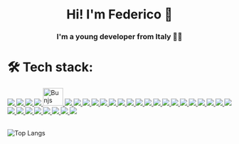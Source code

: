 <h1 align="center"><b>Hi! I'm Federico 👋</b></h1>
<h3 align="center">I'm a young developer from Italy 🧑‍💻

<br/>

<h1 align="left">🛠️ Tech stack:</h1>

<div>
  <a href="https://www.typescriptlang.org" target="_blank">
    <img src="https://skillicons.dev/icons?i=ts" />
  </a>
  <a href="https://developer.mozilla.org/en-US/docs/Web/JavaScript" target="_blank">
    <img src="https://skillicons.dev/icons?i=js" />
  </a>
    <a href="https://nodejs.org/en" target="_blank">
    <img src="https://skillicons.dev/icons?i=nodejs" />
  </a>
  <a href="https://expressjs.com" target="_blank">
    <img src="https://skillicons.dev/icons?i=express" />
  </a>
  <a href="https://bun.sh" target="_blank">
    <img src="https://user-images.githubusercontent.com/709451/182802334-d9c42afe-f35d-4a7b-86ea-9985f73f20c3.png"
    alt="Bunjs" width="45" height="40" /> 
  </a>
  <a href="https://cplusplus.com" target="_blank">
    <img src="https://skillicons.dev/icons?i=cpp" />
  </a>
  <a href="https://soliditylang.org" target="_blank">
    <img src="https://skillicons.dev/icons?i=solidity" />
  </a>
  <a href="https://go.dev" target="_blank">
    <img src="https://skillicons.dev/icons?i=go" />
  </a>
  <a href="https://www.gnu.org/software/bash" target="_blank">
    <img src="https://skillicons.dev/icons?i=bash" />
  </a>

  <a href="https://www.w3schools.com/html" target="_blank">
    <img src="https://skillicons.dev/icons?i=html" />
  </a>
  <a href="https://www.w3schools.com/css" target="_blank">
    <img src="https://skillicons.dev/icons?i=css" />
  </a>
  <a href="https://sass-lang.com" target="_blank">
    <img src="https://skillicons.dev/icons?i=scss" />
  </a>
  <a href="https://react.dev" target="_blank">
    <img src="https://skillicons.dev/icons?i=react" />
  </a>
  <a href="https://nextjs.org" target="_blank">
    <img src="https://skillicons.dev/icons?i=nextjs" />
  </a>
    <a href="https://vitejs.dev" target="_blank">
    <img src="https://skillicons.dev/icons?i=vite" />
  </a>
  <a href="https://tailwindcss.com" target="_blank">
    <img src="https://skillicons.dev/icons?i=tailwind" />
  </a>
  <a href="https://graphql.org" target="_blank">
    <img src="https://skillicons.dev/icons?i=graphql" />
  </a>

  <a href="https://www.postgresql.org" target="_blank">
    <img src="https://skillicons.dev/icons?i=postgres" />
  </a>
  <a href="https://www.mongodb.com" target="_blank">
    <img src="https://skillicons.dev/icons?i=mongodb" />
  </a>
  <a href="https://www.prisma.io" target="_blank">
    <img src="https://skillicons.dev/icons?i=prisma" />
  </a>
  <a href="https://redis.io" target="_blank">
    <img src="https://skillicons.dev/icons?i=redis" />
  </a>

  <a href="https://www.docker.com" target="_blank">
    <img src="https://skillicons.dev/icons?i=docker" />
  </a>
  <a href="https://aws.amazon.com" target="_blank">
    <img src="https://skillicons.dev/icons?i=aws" />
  </a>
  <a href="https://www.netlify.com" target="_blank">
    <img src="https://skillicons.dev/icons?i=netlify" />
  </a>
  <a href="https://www.nginx.com" target="_blank">
    <img src="https://skillicons.dev/icons?i=nginx" />
  </a>

  <a href="https://code.visualstudio.com" target="_blank">
    <img src="https://skillicons.dev/icons?i=vscode" />
  </a>
  <a href="https://www.postman.com" target="_blank">
    <img src="https://skillicons.dev/icons?i=postman" />
  </a>
  <a href="https://www.figma.com" target="_blank">
    <img src="https://skillicons.dev/icons?i=figma" />
  </a>
  </a>
    <a href="https://www.linux.org" target="_blank">
    <img src="https://skillicons.dev/icons?i=linux" />
  </a>
  <a href="https://git-scm.com" target="_blank">
    <img src="https://skillicons.dev/icons?i=git" />
  </a>
  <a href="https://github.com/features/actions" target="_blank">
    <img src="https://skillicons.dev/icons?i=githubactions" />
  </a>
  <a href="https://www.arduino.cc" target="_blank">
    <img src="https://skillicons.dev/icons?i=arduino" />
  </a>

</div>

<br />

![Top Langs](https://github-readme-stats.vercel.app/api/top-langs/?username=fedevcoding&count_private=true&show_icons=true&theme=tokyonight&hide_border=false&layout=compact&langs_count=6)

<!--[![wakatime](https://wakatime.com/badge/user/3c973ae8-c1c9-466a-8f6e-81749a68ccde.svg)](https://wakatime.com/@3c973ae8-c1c9-466a-8f6e-81749a68ccde)-->

